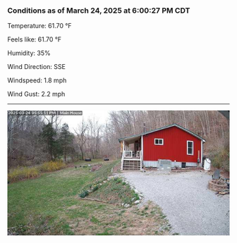 ### Conditions as of March 24, 2025 at 6:00:27 PM CDT 

Temperature: 61.70 &deg;F

Feels like: 61.70 &deg;F

Humidity: 35%

Wind Direction: SSE

Windspeed: 1.8 mph

Wind Gust: 2.2 mph

---

<img src="./images/latest.jpeg"/>

